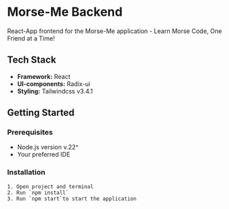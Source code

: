 # Morse-Me Backend

React-App frontend for the Morse-Me application - Learn Morse Code, One Friend at a Time!

## Tech Stack

- **Framework:** React
- **UI-components:** Radix-ui
- **Styling:** Tailwindcss v3.4.1

## Getting Started

### Prerequisites

- Node.js version v.22^
- Your preferred IDE

### Installation

    1. Open project and terminal
    2. Run `npm install`
    3. Run `npm start`to start the application